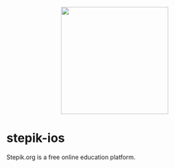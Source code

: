 <p align="center"><a href="https://apps.apple.com/app/stepik-best-online-courses/id1064581926"><img src="images/app-store-badge.png" width="250" /></a></p>

# stepik-ios
Stepik.org is a free online education platform.
  
